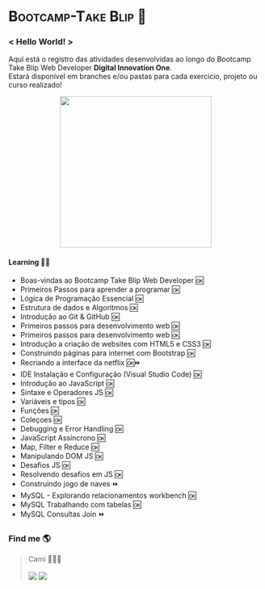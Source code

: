 <h1 style="font-variant: small-caps">Bootcamp-Take Blip 💙</></h1>

### < Hello World! >
Aqui está o registro das atividades desenvolvidas ao longo do Bootcamp Take Blip Web Developer **Digital Innovation One**. </br>
Estará disponível em branches e/ou pastas para cada exercício, projeto ou curso realizado!

<div align="center">
    <img src="https://hermes.digitalinnovation.one/tracks/995e4a20-0e54-48e9-8e96-f3a581f32ebf.png" height="300px">
</div>
  
####  Learning 🧠🚀 
- Boas-vindas ao Bootcamp Take Blip Web Developer 🆗
- Primeiros Passos para aprender a programar 🆗
- Lógica de Programação Essencial 🆗
- Estrutura de dados e Algoritmos 🆗
- Introdução ao Git & GitHub 🆗
- Primeiros passos para desenvolvimento web 🆗
- Primeiros passos para desenvolvimento web 🆗
- Introdução a criação de websites com HTML5 e CSS3 🆗
- Construindo páginas para internet com Bootstrap 🆗
- Recriando a interface da netflix 🆗⏩
- IDE Instalação e Configuração (Visual Studio Code) 🆗
- Introdução ao JavaScript 🆗
- Sintaxe e Operadores JS 🆗
- Variáveis e tipos 🆗
- Funções 🆗
- Coleçoes 🆗
- Debugging e Error Handling 🆗
- JavaScript Assíncrono 🆗
- Map, Filter e Reduce 🆗
- Manipulando DOM JS 🆗
- Desafios JS 🆗
- Resolvendo desafios em JS 🆗
- Construindo jogo de naves ⏩
- MySQL - Explorando relacionamentos workbench 🆗
- MySQL Trabalhando com tabelas 🆗
- MySQL Consultas Join ⏩


### Find me  🌎
>Cami 👩🏽‍💻</br> </br>
><a href="https://www.linkedin.com/in/camila-silva-8968aa1b3/" target="_blank"><img src="https://img.shields.io/badge/-LinkedIn-%230077B5?style=for-the-badge&logo=linkedin&logoColor=white" target="_blank"></a>
><a href="https://instagram.com/camii.las" target="_blank"><img src="https://img.shields.io/badge/-Instagram-%23E4405F?style=for-the-badge&logo=instagram&logoColor=white" target="_blank"></a>
